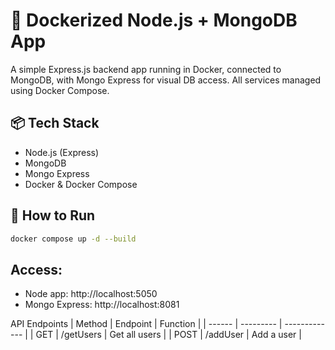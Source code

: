 # 🐳 Dockerized Node.js + MongoDB App

A simple Express.js backend app running in Docker, connected to MongoDB, with Mongo Express for visual DB access. All services managed using Docker Compose.

## 📦 Tech Stack
- Node.js (Express)
- MongoDB
- Mongo Express
- Docker & Docker Compose

## 🚀 How to Run

```bash
docker compose up -d --build
```
## Access:
 * Node app: http://localhost:5050
 * Mongo Express: http://localhost:8081

API Endpoints
| Method | Endpoint  | Function      |
| ------ | --------- | ------------- |
| GET    | /getUsers | Get all users |
| POST   | /addUser  | Add a user    |
